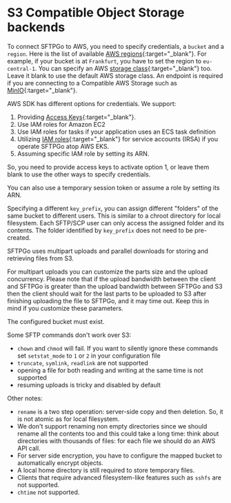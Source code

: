 # S3 Compatible Object Storage backends

To connect SFTPGo to AWS, you need to specify credentials, a `bucket` and a `region`. Here is the list of available [AWS regions](https://docs.aws.amazon.com/AWSEC2/latest/UserGuide/using-regions-availability-zones.html#concepts-available-regions){:target="_blank"}. For example, if your bucket is at `Frankfurt`, you have to set the region to `eu-central-1`. You can specify an AWS [storage class](https://docs.aws.amazon.com/AmazonS3/latest/dev/storage-class-intro.html){:target="_blank"} too. Leave it blank to use the default AWS storage class. An endpoint is required if you are connecting to a Compatible AWS Storage such as [MinIO](https://min.io/){:target="_blank"}.

AWS SDK has different options for credentials. We support:

1. Providing [Access Keys](https://docs.aws.amazon.com/general/latest/gr/aws-sec-cred-types.html#access-keys-and-secret-access-keys){:target="_blank"}.
2. Use IAM roles for Amazon EC2
3. Use IAM roles for tasks if your application uses an ECS task definition
4. Utilizing [IAM roles](https://docs.aws.amazon.com/eks/latest/userguide/iam-roles-for-service-accounts.html){:target="_blank"} for service accounts (IRSA) if you operate SFTPGo atop AWS EKS.
5. Assuming specific IAM role by setting its ARN.

So, you need to provide access keys to activate option 1, or leave them blank to use the other ways to specify credentials.

You can also use a temporary session token or assume a role by setting its ARN.

Specifying a different `key_prefix`, you can assign different "folders" of the same bucket to different users. This is similar to a chroot directory for local filesystem. Each SFTP/SCP user can only access the assigned folder and its contents. The folder identified by `key_prefix` does not need to be pre-created.

SFTPGo uses multipart uploads and parallel downloads for storing and retrieving files from S3.

For multipart uploads you can customize the parts size and the upload concurrency. Please note that if the upload bandwidth between the client and SFTPGo is greater than the upload bandwidth between SFTPGo and S3 then the client should wait for the last parts to be uploaded to S3 after finishing uploading the file to SFTPGo, and it may time out. Keep this in mind if you customize these parameters.

The configured bucket must exist.

Some SFTP commands don't work over S3:

- `chown` and `chmod` will fail. If you want to silently ignore these commands set `setstat_mode` to `1` or `2` in your configuration file
- `truncate`, `symlink`, `readlink` are not supported
- opening a file for both reading and writing at the same time is not supported
- resuming uploads is tricky and disabled by default

Other notes:

- `rename` is a two step operation: server-side copy and then deletion. So, it is not atomic as for local filesystem.
- We don't support renaming non empty directories since we should rename all the contents too and this could take a long time: think about directories with thousands of files: for each file we should do an AWS API call.
- For server side encryption, you have to configure the mapped bucket to automatically encrypt objects.
- A local home directory is still required to store temporary files.
- Clients that require advanced filesystem-like features such as `sshfs` are not supported.
- `chtime` not supported.
